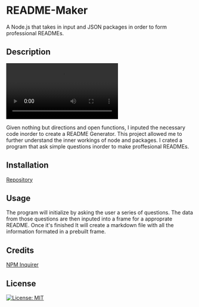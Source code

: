# README-Maker
A Node.js that takes in input and JSON packages in order to form professional READMEs.

## Description

![Video](./Develop/video/Untitled_%20Oct%2019,%202023%205_07%20PM.webm)

Given nothing but directions and open functions, I inputed the necessary code inorder to create a README Generator. This project allowed me to further understand the inner workings of node and packages. I crated a program that ask simple questions inorder to make proffesional READMEs. 

## Installation

[Repository](https://github.com/B-R-Ls/README-Maker)

## Usage

The program will initialize by asking the user a series of questions. The data from those questions are then inputed into a frame for a approprate README. Once it's finished It will create a markdown file with all the information formated in a prebuilt frame.

## Credits

[NPM Inquirer](https://www.npmjs.com/package/inquirer)

## License

[![License: MIT](https://img.shields.io/badge/License-MIT-yellow.svg)](https://opensource.org/licenses/MIT)
